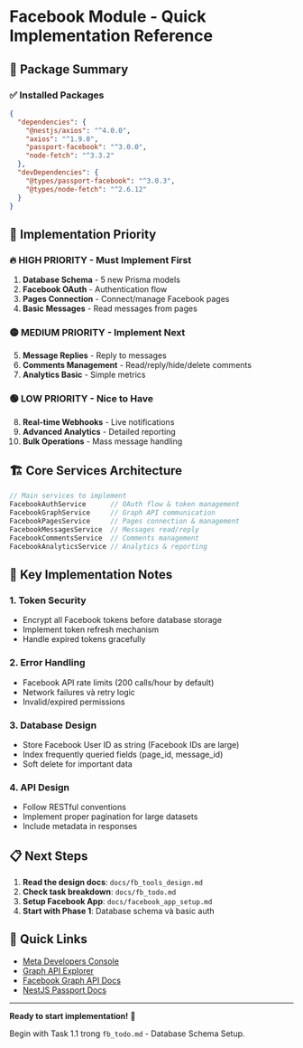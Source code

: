 # Facebook Module - Quick Implementation Reference

## 🚀 Package Summary

### ✅ Installed Packages
```json
{
  "dependencies": {
    "@nestjs/axios": "^4.0.0",
    "axios": "^1.9.0", 
    "passport-facebook": "^3.0.0",
    "node-fetch": "^3.3.2"
  },
  "devDependencies": {
    "@types/passport-facebook": "^3.0.3",
    "@types/node-fetch": "^2.6.12"
  }
}
```

## 🎯 Implementation Priority

### 🔥 HIGH PRIORITY - Must Implement First
1. **Database Schema** - 5 new Prisma models
2. **Facebook OAuth** - Authentication flow  
3. **Pages Connection** - Connect/manage Facebook pages
4. **Basic Messages** - Read messages from pages

### 🟡 MEDIUM PRIORITY - Implement Next
5. **Message Replies** - Reply to messages
6. **Comments Management** - Read/reply/hide/delete comments
7. **Analytics Basic** - Simple metrics

### 🟢 LOW PRIORITY - Nice to Have
8. **Real-time Webhooks** - Live notifications
9. **Advanced Analytics** - Detailed reporting
10. **Bulk Operations** - Mass message handling

## 🏗️ Core Services Architecture

```typescript
// Main services to implement
FacebookAuthService      // OAuth flow & token management
FacebookGraphService     // Graph API communication  
FacebookPagesService     // Pages connection & management
FacebookMessagesService  // Messages read/reply
FacebookCommentsService  // Comments management
FacebookAnalyticsService // Analytics & reporting
```

## 🔑 Key Implementation Notes

### 1. Token Security
- Encrypt all Facebook tokens before database storage
- Implement token refresh mechanism
- Handle expired tokens gracefully

### 2. Error Handling
- Facebook API rate limits (200 calls/hour by default)
- Network failures và retry logic
- Invalid/expired permissions

### 3. Database Design
- Store Facebook User ID as string (Facebook IDs are large)
- Index frequently queried fields (page_id, message_id)
- Soft delete for important data

### 4. API Design
- Follow RESTful conventions
- Implement proper pagination for large datasets
- Include metadata in responses

## 📋 Next Steps

1. **Read the design docs**: `docs/fb_tools_design.md`
2. **Check task breakdown**: `docs/fb_todo.md`
3. **Setup Facebook App**: `docs/facebook_app_setup.md`
4. **Start with Phase 1**: Database schema và basic auth

## 🔗 Quick Links

- [Meta Developers Console](https://developers.facebook.com/)
- [Graph API Explorer](https://developers.facebook.com/tools/explorer/)
- [Facebook Graph API Docs](https://developers.facebook.com/docs/graph-api/)
- [NestJS Passport Docs](https://docs.nestjs.com/recipes/passport)

---

**Ready to start implementation!** 🎉

Begin with Task 1.1 trong `fb_todo.md` - Database Schema Setup.
